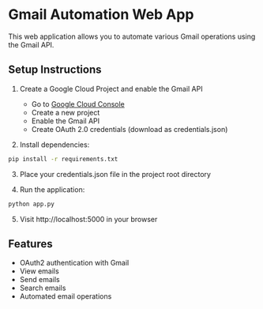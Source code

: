 # Gmail Automation Web App

This web application allows you to automate various Gmail operations using the Gmail API.

## Setup Instructions

1. Create a Google Cloud Project and enable the Gmail API
   - Go to [Google Cloud Console](https://console.cloud.google.com)
   - Create a new project
   - Enable the Gmail API
   - Create OAuth 2.0 credentials (download as credentials.json)

2. Install dependencies:
```bash
pip install -r requirements.txt
```

3. Place your credentials.json file in the project root directory

4. Run the application:
```bash
python app.py
```

5. Visit http://localhost:5000 in your browser

## Features
- OAuth2 authentication with Gmail
- View emails
- Send emails
- Search emails
- Automated email operations
